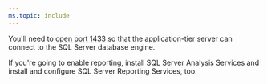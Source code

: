 ```yaml
---
ms.topic: include
---
```


You'll need to [open port 1433](/sql/sql-server/install/configure-the-windows-firewall-to-allow-sql-server-access)
so that the application-tier server can connect to the SQL Server database engine.

If you're going to enable reporting,
install SQL Server Analysis Services and install and configure SQL Server Reporting Services, too.	

